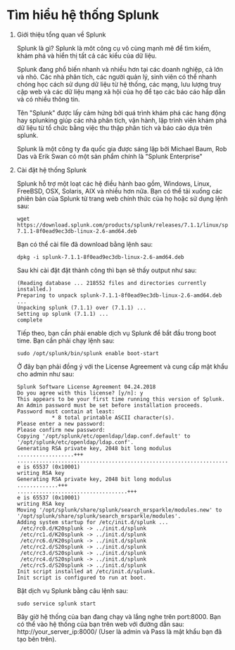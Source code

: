 # Tìm hiểu hệ thống Splunk 
1. Giới thiệu tổng quan về Splunk

   Splunk là gì?
      Splunk là môt công cụ vô cùng mạnh mẽ để tìm kiếm, khám phá và hiển thị tất cả các kiểu của dữ liệu.

      Splunk đang phổ biến nhanh và nhiều hơn tại các doanh nghiệp, cả lớn và nhỏ. Các nhà phân tích, các người quản lý, sinh viên có thể nhanh chóng học cách sử dụng dữ liệu từ hệ thống, các mạng, lưu lượng truy cập web và các dữ liệu mạng xã hội của họ để tạo các báo cáo hấp dẫn và có nhiều thông tin.

      Tên "Splunk" được lấy cảm hứng bởi quá trình khám phá các hang động hay splunking giúp các nhà phân tích, vận hành, lập trình viên khám phá dữ liệu từ tổ chức bằng việc thu thập phân tích và báo cáo dựa trên splunk.

      Splunk là một công ty đa quốc gia được sáng lập bởi Michael Baum, Rob Das và Erik Swan có một sản phẩm chính là "Splunk Enterprise"


2. Cài đặt hệ thống Splunk
 
   Splunk hỗ trợ một loạt các hệ điều hành bao gồm, Windows, Linux, FreeBSD, OSX, Solaris, AIX và nhiều hơn nữa. Bạn có thể tải xuống các phiên bản của Splunk từ trang web chính thức của họ hoặc sử dụng lệnh sau:

       wget https://download.splunk.com/products/splunk/releases/7.1.1/linux/splunk-7.1.1-8f0ead9ec3db-linux-2.6-amd64.deb

   Bạn có thể cài file đã download bằng lệnh sau:

       dpkg -i splunk-7.1.1-8f0ead9ec3db-linux-2.6-amd64.deb

   Sau khi cài đặt đặt thành công thì bạn sẽ thấy output như sau:

       (Reading database ... 218552 files and directories currently installed.)
       Preparing to unpack splunk-7.1.1-8f0ead9ec3db-linux-2.6-amd64.deb ...
       Unpacking splunk (7.1.1) over (7.1.1) ...
       Setting up splunk (7.1.1) ...
       complete

   Tiếp theo, bạn cần phải enable dịch vụ Splunk để bắt đầu trong boot time. Bạn cần phải chạy lệnh sau:

       sudo /opt/splunk/bin/splunk enable boot-start

   Ở đây bạn phải đồng ý với the License Agreement và cung cấp mật khẩu cho admin như sau:

       Splunk Software License Agreement 04.24.2018
       Do you agree with this license? [y/n]: y
       This appears to be your first time running this version of Splunk.
       An Admin password must be set before installation proceeds.
       Password must contain at least:
                  * 8 total printable ASCII character(s).
       Please enter a new password: 
       Please confirm new password: 
       Copying '/opt/splunk/etc/openldap/ldap.conf.default' to '/opt/splunk/etc/openldap/ldap.conf'.
       Generating RSA private key, 2048 bit long modulus
       ..................+++
       ..............................................................................+++
       e is 65537 (0x10001)
       writing RSA key
       Generating RSA private key, 2048 bit long modulus
       .............+++
       ...................................+++
       e is 65537 (0x10001)
       writing RSA key
       Moving '/opt/splunk/share/splunk/search_mrsparkle/modules.new' to '/opt/splunk/share/splunk/search_mrsparkle/modules'.
       Adding system startup for /etc/init.d/splunk ...
        /etc/rc0.d/K20splunk -> ../init.d/splunk
        /etc/rc1.d/K20splunk -> ../init.d/splunk
        /etc/rc6.d/K20splunk -> ../init.d/splunk
        /etc/rc2.d/S20splunk -> ../init.d/splunk
        /etc/rc3.d/S20splunk -> ../init.d/splunk
        /etc/rc4.d/S20splunk -> ../init.d/splunk
        /etc/rc5.d/S20splunk -> ../init.d/splunk
       Init script installed at /etc/init.d/splunk.
       Init script is configured to run at boot.

   Bật dịch vụ Splunk bằng câu lệnh sau:

       sudo service splunk start

   Bây giờ hệ thống của bạn đang chạy và lắng nghe trên port:8000. Bạn có thể vào hệ thống của bạn trên web với đường dẫn sau: http://your_server_ip:8000/ (User là admin và Pass là mật khẩu bạn đã tạo bên trên).
   









   




   



